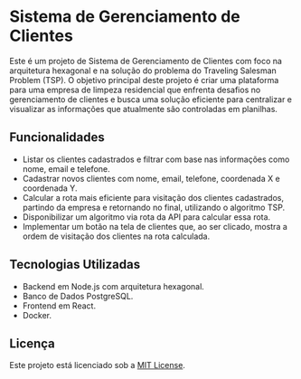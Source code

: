 # Sistema de Gerenciamento de Clientes

Este é um projeto de Sistema de Gerenciamento de Clientes com foco na arquitetura hexagonal e na solução do problema do Traveling Salesman Problem (TSP). O objetivo principal deste projeto é criar uma plataforma para uma empresa de limpeza residencial que enfrenta desafios no gerenciamento de clientes e busca uma solução eficiente para centralizar e visualizar as informações que atualmente são controladas em planilhas.

## Funcionalidades

- Listar os clientes cadastrados e filtrar com base nas informações como nome, email e telefone.
- Cadastrar novos clientes com nome, email, telefone, coordenada X e coordenada Y.
- Calcular a rota mais eficiente para visitação dos clientes cadastrados, partindo da empresa e retornando no final, utilizando o algoritmo TSP.
- Disponibilizar um algoritmo via rota da API para calcular essa rota.
- Implementar um botão na tela de clientes que, ao ser clicado, mostra a ordem de visitação dos clientes na rota calculada.

## Tecnologias Utilizadas

- Backend em Node.js com arquitetura hexagonal.
- Banco de Dados PostgreSQL.
- Frontend em React.
- Docker.

## Licença

Este projeto está licenciado sob a [MIT License](LICENSE).